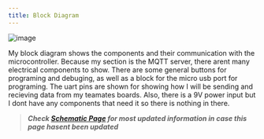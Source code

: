 ```yaml
---
title: Block Diagram
---
```


![image](https://github.com/user-attachments/assets/b07df68b-2d80-406e-a467-5b2dceabf23d)

My block diagram shows the components and their communication with the microcontroller. Because my section is the MQTT server, there arent many electrical components to show. There are some general buttons for programing and debuging, as well as a block for the micro usb port for programing. The uart pins are shown for showing how I will be sending and recieving data from my teamates boards. Also, there is a 9V power input but I dont have any components that need it so there is nothing in there.

>***Check [Schematic Page](Schematic.md) for most updated information in case this page hasent been updated***
